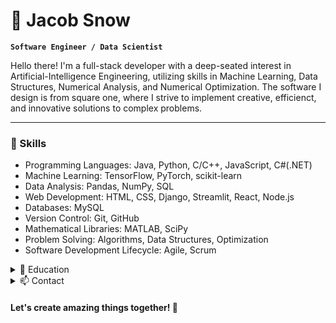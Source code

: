 # 🌇 Jacob Snow

**`Software Engineer / Data Scientist`**

Hello there! I'm a full-stack developer with a deep-seated interest in Artificial-Intelligence Engineering, utilizing skills in Machine Learning, Data Structures, Numerical Analysis, and Numerical Optimization. The software I design is from square one, where I strive to implement creative, efficienct, and innovative solutions to complex problems.

***

### 🚀 Skills

* Programming Languages: Java, Python, C/C++, JavaScript, C#(.NET)
* Machine Learning: TensorFlow, PyTorch, scikit-learn
* Data Analysis: Pandas, NumPy, SQL
* Web Development: HTML, CSS, Django, Streamlit, React, Node.js
* Databases: MySQL
* Version Control: Git, GitHub
* Mathematical Libraries: MATLAB, SciPy
* Problem Solving: Algorithms, Data Structures, Optimization
* Software Development Lifecycle: Agile, Scrum

<details>
<summary> 🌱 Education </summary>
<br>

**Bachelor of Science in Mathematics and Computer Science | Western Washington University**
2018 - 2023
</details>

<details>
<Summary> 📫 Contact </summary>
<br>
  
LinkedIn: [linkedin.com/in/jacob-snow-ab29c34](https://www.linkedin.com/in/jacob-snow-ab29c34)\
Feel free to reach out to me if you'd like to discuss any exciting opportunities or collaborate on interesting projects. I'm always open to new challenges and eager to expand my skill set.
</details>

#### Let's create amazing things together! 🚀
